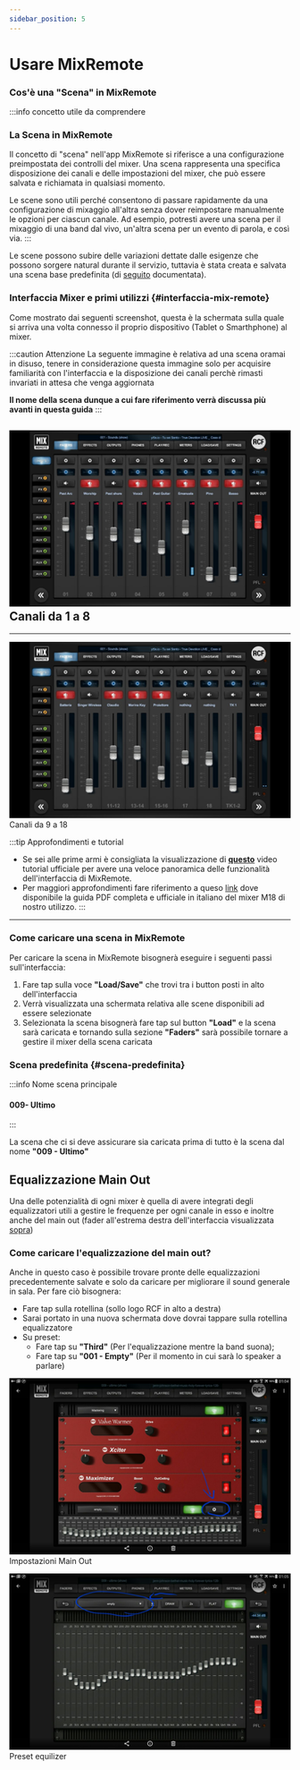 ```yaml
---
sidebar_position: 5
---
```


# Usare MixRemote

### Cos'è una "Scena" in MixRemote

:::info concetto utile da comprendere
### La Scena in MixRemote

Il concetto di "scena" nell'app MixRemote si riferisce a una configurazione preimpostata dei controlli del mixer. Una scena rappresenta una specifica disposizione dei canali e delle impostazioni del mixer, che può essere salvata e richiamata in qualsiasi momento.

Le scene sono utili perché consentono di passare rapidamente da una configurazione di mixaggio all'altra senza dover reimpostare manualmente le opzioni per ciascun canale. Ad esempio, potresti avere una scena per il mixaggio di una band dal vivo, un'altra scena per un evento di parola, e così via.
:::

Le scene possono subire delle variazioni dettate dalle esigenze che possono sorgere natural durante il servizio, tuttavia è stata creata e salvata una scena base predefinita (di [seguito](#scena-predefinita) documentata). 

### Interfaccia Mixer e primi utilizzi {#interfaccia-mix-remote}

Come mostrato dai seguenti screenshot, questa è la schermata sulla quale si arriva una volta connesso il proprio dispositivo (Tablet o Smarthphone) al mixer.

:::caution Attenzione
La seguente immagine è relativa ad una scena oramai in disuso, tenere in considerazione questa immagine solo per acquisire familiarità con l'interfaccia e la disposizione dei canali perchè rimasti invariati in attesa che venga aggiornata

**Il nome della scena dunque a cui fare riferimento verrà discussa più avanti in questa guida**
:::

![Canali 1-8](../../static/img/Production/Canali%201-8.jpg)
Canali da 1 a 8
<bp/>
---

---
![Canali 9-18](../../static/img/Production/Canali%209....jpg)
Canali da 9 a 18
<bp/>

:::tip Approfondimenti e tutorial
- Se sei alle prime armi è consigliata la visualizzazione di **[questo](https://www.youtube.com/watch?v=vUX5HKI1lmM)** video tutorial ufficiale per avere una veloce panoramica delle funzionalità dell'interfaccia di MixRemote.
- Per maggiori approfondimenti fare riferimento a queso [link](https://www.rcf.it/it/products/product-detail/m-18?p_p_id=it_dvel_rcf_products_frontend_web_portlet_ProductDownloadsPortlet&p_p_lifecycle=2&p_p_state=normal&p_p_mode=view&p_p_resource_id=downloadProductFileEntry&p_p_cacheability=cacheLevelPage&_it_dvel_rcf_products_frontend_web_portlet_ProductDownloadsPortlet_productCode=STP0176&_it_dvel_rcf_products_frontend_web_portlet_ProductDownloadsPortlet_profileId=312120) dove disponibile la guida PDF completa e ufficiale in italiano del mixer M18 di nostro utilizzo.
:::
---

### Come caricare una scena in MixRemote

Per caricare la scena in MixRemote bisognerà eseguire i seguenti passi sull'interfaccia:

1. Fare tap sulla voce **"Load/Save"** che trovi tra i button posti in alto dell'interfaccia
2. Verrà visualizzata una schermata relativa alle scene disponibili ad essere selezionate
3. Selezionata la scena bisognerà fare tap sul button **"Load"** e la scena sarà caricata e tornando sulla sezione **"Faders"** sarà possibile tornare a gestire il mixer della scena caricata

### Scena predefinita {#scena-predefinita}
:::info Nome scena principale
#### 009- Ultimo
:::

La scena che ci si deve assicurare sia caricata prima di tutto è la scena dal nome **"009 - Ultimo"**


## Equalizzazione Main Out

Una delle potenzialità di ogni mixer è quella di avere integrati degli equalizzatori utili a gestire le frequenze per ogni canale in esso e inoltre anche del main out (fader all'estrema destra dell'interfaccia visualizzata [sopra](#interfaccia-mix-remote))


### **Come caricare l'equalizzazione del main out?**
Anche in questo caso è possibile trovare pronte delle equalizzazioni precedentemente salvate e solo da caricare per migliorare il sound generale in sala. Per fare ciò bisognera:

- Fare tap sulla rotellina (sollo logo RCF in alto a destra)
- Sarai portato in una nuova schermata dove dovrai tappare sulla rotellina equalizzatore
- Su preset:
  - Fare tap su **"Third"** (Per l'equalizzazione mentre la band suona);
  - Fare tap su **"001 - Empty"** (Per il momento in cui sarà lo speaker a parlare)

![Main Out Settings](../../static/img/Production/Main%20Settings.jpg)
Impostazioni Main Out
<bp/>

![Equalizer preset](../../static/img/Production/EquilizerMain.jpg)
Preset equilizer
<bp/>